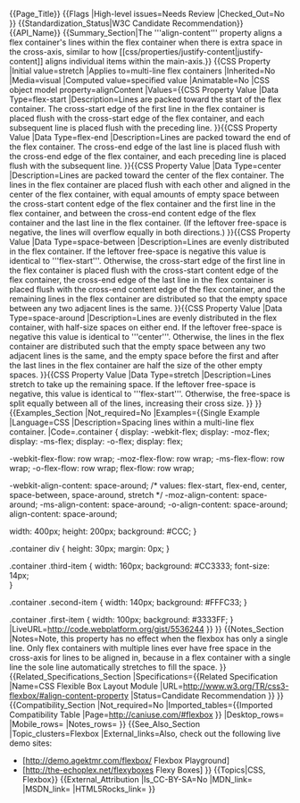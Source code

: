 {{Page_Title}}
{{Flags
|High-level issues=Needs Review
|Checked_Out=No
}}
{{Standardization_Status|W3C Candidate Recommendation}}
{{API_Name}}
{{Summary_Section|The '''align-content''' property aligns a flex container's lines within the flex container when there is extra space in the cross-axis, similar to how [[css/properties/justify-content|justify-content]] aligns individual items within the main-axis.}}
{{CSS Property
|Initial value=stretch
|Applies to=multi-line flex containers
|Inherited=No
|Media=visual
|Computed value=specified value
|Animatable=No
|CSS object model property=alignContent
|Values={{CSS Property Value
|Data Type=flex-start
|Description=Lines are packed toward the start of the flex container. The cross-start edge of the first line in the flex container is placed flush with the cross-start edge of the flex container, and each subsequent line is placed flush with the preceding line.
}}{{CSS Property Value
|Data Type=flex-end
|Description=Lines are packed toward the end of the flex container. The cross-end edge of the last line is placed flush with the cross-end edge of the flex container, and each preceding line is placed flush with the subsequent line.
}}{{CSS Property Value
|Data Type=center
|Description=Lines are packed toward the center of the flex container. The lines in the flex container are placed flush with each other and aligned in the center of the flex container, with equal amounts of empty space between the cross-start content edge of the flex container and the first line in the flex container, and between the cross-end content edge of the flex container and the last line in the flex container. (If the leftover free-space is negative, the lines will overflow equally in both directions.)
}}{{CSS Property Value
|Data Type=space-between
|Description=Lines are evenly distributed in the flex container. If the leftover free-space is negative this value is identical to '''flex-start'''. Otherwise, the cross-start edge of the first line in the flex container is placed flush with the cross-start content edge of the flex container, the cross-end edge of the last line in the flex container is placed flush with the cross-end content edge of the flex container, and the remaining lines in the flex container are distributed so that the empty space between any two adjacent lines is the same.
}}{{CSS Property Value
|Data Type=space-around
|Description=Lines are evenly distributed in the flex container, with half-size spaces on either end. If the leftover free-space is negative this value is identical to '''center'''. Otherwise, the lines in the flex container are distributed such that the empty space between any two adjacent lines is the same, and the empty space before the first and after the last lines in the flex container are half the size of the other empty spaces.
}}{{CSS Property Value
|Data Type=stretch
|Description=Lines stretch to take up the remaining space. If the leftover free-space is negative, this value is identical to '''flex-start'''. Otherwise, the free-space is split equally between all of the lines, increasing their cross size.
}}
}}
{{Examples_Section
|Not_required=No
|Examples={{Single Example
|Language=CSS
|Description=Spacing lines within a multi-line flex container.
|Code=.container {
  display: -webkit-flex;
  display:    -moz-flex;
  display:     -ms-flex;
  display:      -o-flex;
  display:         flex;
  
  -webkit-flex-flow: row wrap;
     -moz-flex-flow: row wrap;
      -ms-flex-flow: row wrap;
       -o-flex-flow: row wrap;
          flex-flow: row wrap;
          
  -webkit-align-content: space-around; /*  values: flex-start, flex-end, center, space-between, space-around, stretch */ 
     -moz-align-content: space-around;
      -ms-align-content: space-around;
       -o-align-content: space-around;
          align-content: space-around;
  
  width: 400px;
  height: 200px;
  background: #CCC;
}

.container div {
    height: 30px;
    margin: 0px;
}

.container .third-item {
  width: 160px;
  background: #CC3333;
  font-size: 14px;  
}

.container .second-item {
  width: 140px;
  background: #FFFC33;
}

.container .first-item {
  width: 100px;
  background: #3333FF;
}
|LiveURL=http://code.webplatform.org/gist/5536244
}}
}}
{{Notes_Section
|Notes=Note, this property has no effect when the flexbox has only a single line. Only flex containers with multiple lines ever have free space in the cross-axis for lines to be aligned in, because in a flex container with a single line the sole line automatically stretches to fill the space.
}}
{{Related_Specifications_Section
|Specifications={{Related Specification
|Name=CSS Flexible Box Layout Module
|URL=http://www.w3.org/TR/css3-flexbox/#align-content-property
|Status=Candidate Recommendation
}}
}}
{{Compatibility_Section
|Not_required=No
|Imported_tables={{Imported Compatibility Table
|Page=http://caniuse.com/#flexbox
}}
|Desktop_rows=
|Mobile_rows=
|Notes_rows=
}}
{{See_Also_Section
|Topic_clusters=Flexbox
|External_links=Also, check out the following live demo sites:
* [http://demo.agektmr.com/flexbox/ Flexbox Playground]
* [http://the-echoplex.net/flexyboxes Flexy Boxes]
}}
{{Topics|CSS, Flexbox}}
{{External_Attribution
|Is_CC-BY-SA=No
|MDN_link=
|MSDN_link=
|HTML5Rocks_link=
}}
